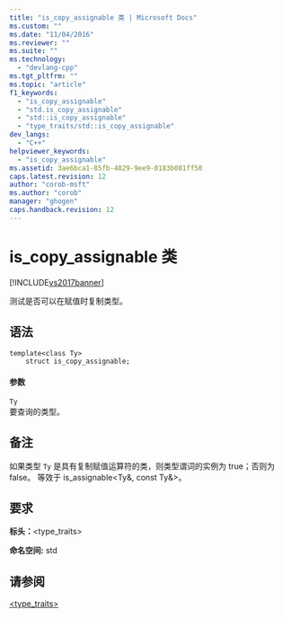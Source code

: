 ```yaml
---
title: "is_copy_assignable 类 | Microsoft Docs"
ms.custom: ""
ms.date: "11/04/2016"
ms.reviewer: ""
ms.suite: ""
ms.technology: 
  - "devlang-cpp"
ms.tgt_pltfrm: ""
ms.topic: "article"
f1_keywords: 
  - "is_copy_assignable"
  - "std.is_copy_assignable"
  - "std::is_copy_assignable"
  - "type_traits/std::is_copy_assignable"
dev_langs: 
  - "C++"
helpviewer_keywords: 
  - "is_copy_assignable"
ms.assetid: 3ae6bca1-85fb-4829-9ee9-0183b081ff50
caps.latest.revision: 12
author: "corob-msft"
ms.author: "corob"
manager: "ghogen"
caps.handback.revision: 12
---
```

# is_copy_assignable 类
[!INCLUDE[vs2017banner](../assembler/inline/includes/vs2017banner.md)]

测试是否可以在赋值时复制类型。  
  
## 语法  
  
```  
template<class Ty>  
    struct is_copy_assignable;  
```  
  
#### 参数  
 `Ty`  
 要查询的类型。  
  
## 备注  
 如果类型 `Ty` 是具有复制赋值运算符的类，则类型谓词的实例为 true；否则为 false。  等效于 is\_assignable\<Ty&, const Ty&\>。  
  
## 要求  
 **标头：**\<type\_traits\>  
  
 **命名空间:** std  
  
## 请参阅  
 [\<type\_traits\>](../standard-library/type-traits.md)